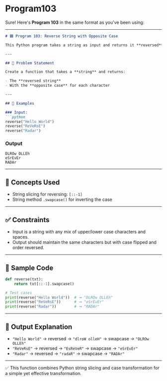 # Program103
Sure! Here's **Program 103** in the same format as you've been using:

---

```markdown
# 🟩 Program 103: Reverse String with Opposite Case

This Python program takes a string as input and returns it **reversed**, with each character’s case **inverted** (uppercase to lowercase and vice versa).

---

## 📌 Problem Statement

Create a function that takes a **string** and returns:

- The **reversed string**
- With the **opposite case** for each character

---

## 🧪 Examples

### Input:
```python
reverse("Hello World")
reverse("ReVeRsE")
reverse("Radar")
```

### Output

```
DLROw OLLEh
eSrEvEr
RADAr
```

---

## 🧠 Concepts Used

- String slicing for reversing: `[::-1]`
- String method `.swapcase()` for inverting the case

---

## ✅ Constraints

- Input is a string with any mix of upper/lower case characters and spaces.
- Output should maintain the same characters but with case flipped and order reversed.

---

## 🧪 Sample Code

```python
def reverse(txt):
    return txt[::-1].swapcase()

# Test cases
print(reverse("Hello World"))  # ➞ "DLROw OLLEh"
print(reverse("ReVeRsE"))      # ➞ "eSrEvEr"
print(reverse("Radar"))        # ➞ "RADAr"
```

---

## 🎯 Output Explanation

- `"Hello World"` → reversed → `"dlroW olleH"` → swapcase → `"DLROw OLLEh"`
- `"ReVeRsE"` → reversed → `"EsReVeR"` → swapcase → `"eSrEvEr"`
- `"Radar"` → reversed → `"radaR"` → swapcase → `"RADAr"`

---

✅ This function combines Python string slicing and case transformation for a simple yet effective transformation.

```
